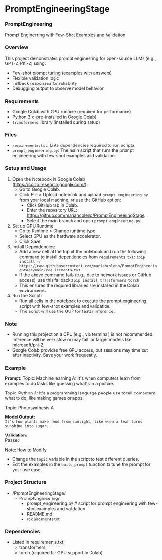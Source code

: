 # PromptEngineeringStage
### PromptEngineering
Prompt Engineering with Few-Shot Examples and Validation

### Overview
This project demonstrates prompt engineering for open-source LLMs (e.g., GPT-2, Phi-2) using:
- Few-shot prompt tuning (examples with answers)
- Flexible validation logic
- Fallback responses for reliability
- Debugging output to observe model behavior

### Requirements
- Google Colab with GPU runtime (required for performance) 
- Python 3.x (pre-installed in Google Colab)
- `transformers` library (installed during setup)

### Files
- `requirements.txt`: Lists dependencies required to run scripts.
- `prompt_engineering.py`: The main script that runs the prompt engineering with few-shot examples and validation.

### Setup and Usage
1. Open the Notebook in Google Colab (https://colab.research.google.com/):
   - Go to Google Colab.
   - Click File > Upload notebook and upload `prompt_engineering.py` from your local machine, or use the GitHub option: 
     - Click GitHub tab in Colab.
     - Enter the repository URL:
       https://github.com/mariahcoleno/PromptEngineeringStage.
     - Select the main branch and open `prompt_engineering.py`.
2. Set up GPU Runtime:
   - Go to Runtime > Change runtime type.
   - Select GPU as the hardware accelerator.
   - Click Save.
3. Install Dependencies: 
   - Add a new cell at the top of the notebook and run the following command to install dependencies from `requirements.txt`: `!pip install -r https://raw.githubusercontent.com/mariahcoleno/PromptEngineeringStage/main/requirements.txt`
   - If the above command fails (e.g., due to network issues or GitHub access), use this fallback:`!pip install transformers torch`
   - This ensures the required libraries are installed in the Colab environment.
4. Run the Script:
   - Run all cells in the notebook to execute the prompt engineering script with few-shot examples and validation.
   - The script will use the GUP for faster inference.
 
### Note
- Running this project on a CPU (e.g., via terminal) is not recommended. Inference will be very slow or may fail for larger models like microsoft/phi-2.
- Google Colab provides free GPU access, but sessions may time out after inactivity. Save your work frequently.  

### Example 
**Prompt:**
Topic: Machine learning
A: It's when computers learn from examples to do tasks like guessing what's in a picture.

Topic: Python
A: It's a programming language people use to tell computers what to do, like making games or apps.

Topic: Photosynthesis
A:

**Model Output:**  
`It's how plants make food from sunlight, like when a leaf turns sunshine into sugar.`

**Validation:**  
Passed

Note: How to Modify
- Change the `topic` variable in the script to test different queries.
- Edit the examples in the `build_prompt` function to tune the prompt for your use case.

### Project Structure
- /PromptEngineeringStage/
  - PromptEngineering/
    - prompt_engineering.py # script for prompt engineering with few-shot examples and validation
    - README.md
    - requirements.txt

### Dependencies
- Listed in requirements.txt:
  - transformers
  - torch (required for GPU support in Colab)



